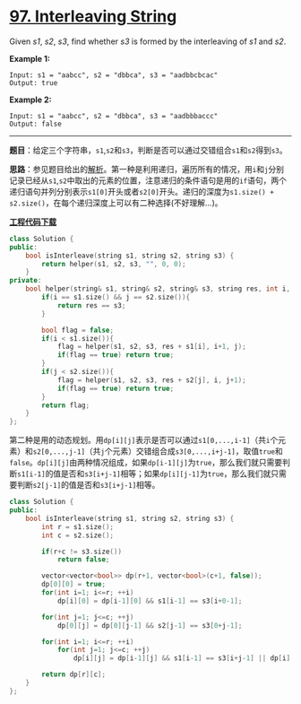 # [97. Interleaving String](https://leetcode.com/problems/interleaving-string/)

Given *s1*, *s2*, *s3*, find whether *s3* is formed by the interleaving of *s1* and *s2*.

**Example 1:**

```
Input: s1 = "aabcc", s2 = "dbbca", s3 = "aadbbcbcac"
Output: true
```

**Example 2:**

```
Input: s1 = "aabcc", s2 = "dbbca", s3 = "aadbbbaccc"
Output: false
```

-----

**题目**：给定三个字符串，`s1`,`s2`和`s3`，判断是否可以通过交错组合`s1`和`s2`得到`s3`。

**思路**：参见题目给出的[解析](https://leetcode.com/problems/interleaving-string/solution/)。第一种是利用递归，遍历所有的情况，用`i`和`j`分别记录已经从`s1`,`s2`中取出的元素的位置，注意递归的条件语句是用的`if`语句，两个递归语句并列分别表示`s1[0]`开头或者`s2[0]`开头。递归的深度为`s1.size() + s2.size()`，在每个递归深度上可以有二种选择(不好理解...)。

[**工程代码下载**](https://github.com/shenkh/leetcode)

```cpp
class Solution {
public:
    bool isInterleave(string s1, string s2, string s3) {
        return helper(s1, s2, s3, "", 0, 0);
    }
private:
    bool helper(string& s1, string& s2, string& s3, string res, int i, int j){
        if(i == s1.size() && j == s2.size()){
            return res == s3;
        }

        bool flag = false;
        if(i < s1.size()){
            flag = helper(s1, s2, s3, res + s1[i], i+1, j);
            if(flag == true) return true;
        }
        if(j < s2.size()){
            flag = helper(s1, s2, s3, res + s2[j], i, j+1);
            if(flag == true) return true;
        }
        return flag;
    }
};
```

第二种是用的动态规划。用`dp[i][j]`表示是否可以通过`s1[0,...,i-1]`（共`i`个元素）和`s2[0,...,j-1]`（共`j`个元素）交错组合成`s3[0,...,i+j-1]`，取值`true`和`false`。`dp[i][j]`由两种情况组成，如果`dp[i-1][j]`为`true`，那么我们就只需要判断`s1[i-1]`的值是否和`s3[i+j-1]`相等；如果`dp[i][j-1]`为`true`，那么我们就只需要判断`s2[j-1]`的值是否和`s3[i+j-1]`相等。

```cpp
class Solution {
public:
    bool isInterleave(string s1, string s2, string s3) {
        int r = s1.size();
        int c = s2.size();

        if(r+c != s3.size())
            return false;

        vector<vector<bool>> dp(r+1, vector<bool>(c+1, false));
        dp[0][0] = true;
        for(int i=1; i<=r; ++i)
            dp[i][0] = dp[i-1][0] && s1[i-1] == s3[i+0-1];

        for(int j=1; j<=c; ++j)
            dp[0][j] = dp[0][j-1] && s2[j-1] == s3[0+j-1];

        for(int i=1; i<=r; ++i)
            for(int j=1; j<=c; ++j)
                dp[i][j] = dp[i-1][j] && s1[i-1] == s3[i+j-1] || dp[i][j-1] && s2[j-1] == s3[i+j-1];

        return dp[r][c];
    }
};
```
